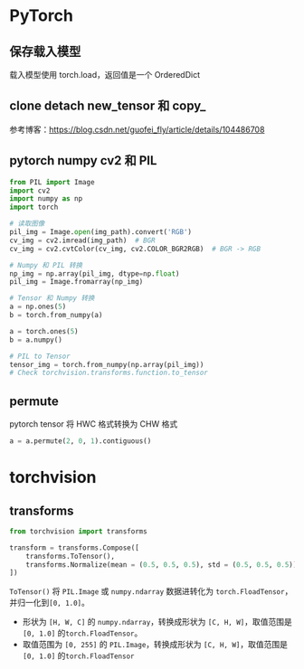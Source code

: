 
# PyTorch

## 保存载入模型

载入模型使用 torch.load，返回值是一个 OrderedDict


## clone detach new_tensor 和 copy_

参考博客：https://blog.csdn.net/guofei_fly/article/details/104486708


## pytorch numpy cv2 和 PIL

```python
from PIL import Image
import cv2
import numpy as np
import torch

# 读取图像
pil_img = Image.open(img_path).convert('RGB')
cv_img = cv2.imread(img_path)  # BGR
cv_img = cv2.cvtColor(cv_img, cv2.COLOR_BGR2RGB)  # BGR -> RGB

# Numpy 和 PIL 转换
np_img = np.array(pil_img, dtype=np.float)
pil_img = Image.fromarray(np_img)

# Tensor 和 Numpy 转换
a = np.ones(5)
b = torch.from_numpy(a)

a = torch.ones(5)
b = a.numpy()

# PIL to Tensor
tensor_img = torch.from_numpy(np.array(pil_img))
# Check torchvision.transforms.function.to_tensor
```

## permute

pytorch tensor 将 HWC 格式转换为 CHW 格式

```python
a = a.permute(2, 0, 1).contiguous()
```


# torchvision

## transforms

```python
from torchvision import transforms

transform = transforms.Compose([
	transforms.ToTensor(),
  	transforms.Normalize(mean = (0.5, 0.5, 0.5), std = (0.5, 0.5, 0.5)),
])
```

`ToTensor()` 将 `PIL.Image` 或 `numpy.ndarray` 数据进转化为 `torch.FloadTensor`，并归一化到`[0, 1.0]`。

* 形状为 `[H, W, C]` 的 `numpy.ndarray`，转换成形状为 `[C, H, W]`，取值范围是 `[0, 1.0]` 的`torch.FloadTensor`。
* 取值范围为 `[0, 255]` 的 `PIL.Image`，转换成形状为 `[C, H, W]`，取值范围是 `[0, 1.0]` 的`torch.FloadTensor`






